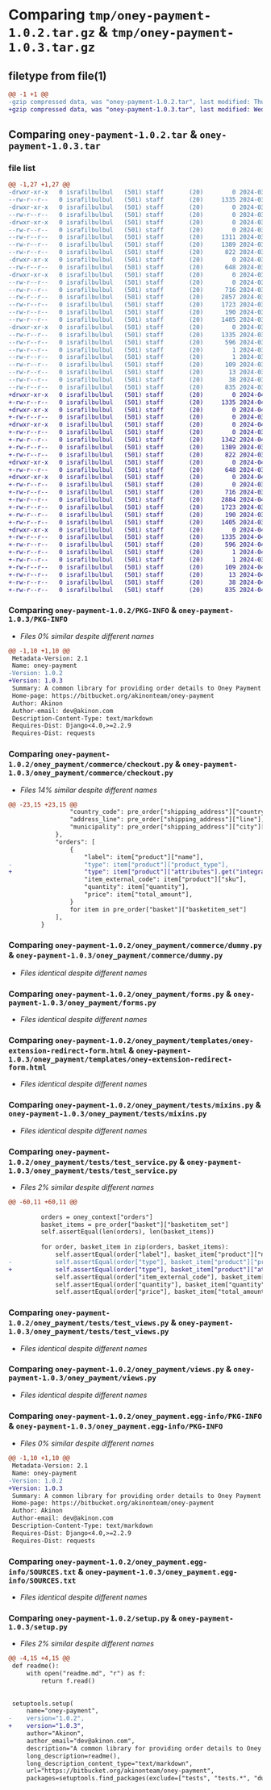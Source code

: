 # Comparing `tmp/oney-payment-1.0.2.tar.gz` & `tmp/oney-payment-1.0.3.tar.gz`

## filetype from file(1)

```diff
@@ -1 +1 @@
-gzip compressed data, was "oney-payment-1.0.2.tar", last modified: Thu Mar 28 13:04:08 2024, max compression
+gzip compressed data, was "oney-payment-1.0.3.tar", last modified: Wed Apr  3 12:27:12 2024, max compression
```

## Comparing `oney-payment-1.0.2.tar` & `oney-payment-1.0.3.tar`

### file list

```diff
@@ -1,27 +1,27 @@
-drwxr-xr-x   0 israfilbulbul   (501) staff       (20)        0 2024-03-28 13:04:08.079630 oney-payment-1.0.2/
--rw-r--r--   0 israfilbulbul   (501) staff       (20)     1335 2024-03-28 13:04:08.078933 oney-payment-1.0.2/PKG-INFO
-drwxr-xr-x   0 israfilbulbul   (501) staff       (20)        0 2024-03-28 13:04:08.055539 oney-payment-1.0.2/oney_payment/
--rw-r--r--   0 israfilbulbul   (501) staff       (20)        0 2024-03-25 14:34:53.000000 oney-payment-1.0.2/oney_payment/__init__.py
-drwxr-xr-x   0 israfilbulbul   (501) staff       (20)        0 2024-03-28 13:04:08.068203 oney-payment-1.0.2/oney_payment/commerce/
--rw-r--r--   0 israfilbulbul   (501) staff       (20)        0 2024-03-25 14:34:53.000000 oney-payment-1.0.2/oney_payment/commerce/__init__.py
--rw-r--r--   0 israfilbulbul   (501) staff       (20)     1311 2024-03-25 14:34:53.000000 oney-payment-1.0.2/oney_payment/commerce/checkout.py
--rw-r--r--   0 israfilbulbul   (501) staff       (20)     1389 2024-03-25 14:34:53.000000 oney-payment-1.0.2/oney_payment/commerce/dummy.py
--rw-r--r--   0 israfilbulbul   (501) staff       (20)      822 2024-03-28 12:46:12.000000 oney-payment-1.0.2/oney_payment/forms.py
-drwxr-xr-x   0 israfilbulbul   (501) staff       (20)        0 2024-03-28 13:04:08.070399 oney-payment-1.0.2/oney_payment/templates/
--rw-r--r--   0 israfilbulbul   (501) staff       (20)      648 2024-03-28 12:46:12.000000 oney-payment-1.0.2/oney_payment/templates/oney-extension-redirect-form.html
-drwxr-xr-x   0 israfilbulbul   (501) staff       (20)        0 2024-03-28 13:04:08.076956 oney-payment-1.0.2/oney_payment/tests/
--rw-r--r--   0 israfilbulbul   (501) staff       (20)        0 2024-03-25 14:34:53.000000 oney-payment-1.0.2/oney_payment/tests/__init__.py
--rw-r--r--   0 israfilbulbul   (501) staff       (20)      716 2024-03-25 14:34:53.000000 oney-payment-1.0.2/oney_payment/tests/mixins.py
--rw-r--r--   0 israfilbulbul   (501) staff       (20)     2857 2024-03-25 14:34:53.000000 oney-payment-1.0.2/oney_payment/tests/test_service.py
--rw-r--r--   0 israfilbulbul   (501) staff       (20)     1723 2024-03-28 12:46:12.000000 oney-payment-1.0.2/oney_payment/tests/test_views.py
--rw-r--r--   0 israfilbulbul   (501) staff       (20)      190 2024-03-25 14:34:53.000000 oney-payment-1.0.2/oney_payment/urls.py
--rw-r--r--   0 israfilbulbul   (501) staff       (20)     1405 2024-03-28 12:46:12.000000 oney-payment-1.0.2/oney_payment/views.py
-drwxr-xr-x   0 israfilbulbul   (501) staff       (20)        0 2024-03-28 13:04:08.078243 oney-payment-1.0.2/oney_payment.egg-info/
--rw-r--r--   0 israfilbulbul   (501) staff       (20)     1335 2024-03-28 13:04:08.000000 oney-payment-1.0.2/oney_payment.egg-info/PKG-INFO
--rw-r--r--   0 israfilbulbul   (501) staff       (20)      596 2024-03-28 13:04:08.000000 oney-payment-1.0.2/oney_payment.egg-info/SOURCES.txt
--rw-r--r--   0 israfilbulbul   (501) staff       (20)        1 2024-03-28 13:04:08.000000 oney-payment-1.0.2/oney_payment.egg-info/dependency_links.txt
--rw-r--r--   0 israfilbulbul   (501) staff       (20)        1 2024-03-27 13:29:16.000000 oney-payment-1.0.2/oney_payment.egg-info/not-zip-safe
--rw-r--r--   0 israfilbulbul   (501) staff       (20)      109 2024-03-28 13:04:08.000000 oney-payment-1.0.2/oney_payment.egg-info/requires.txt
--rw-r--r--   0 israfilbulbul   (501) staff       (20)       13 2024-03-28 13:04:08.000000 oney-payment-1.0.2/oney_payment.egg-info/top_level.txt
--rw-r--r--   0 israfilbulbul   (501) staff       (20)       38 2024-03-28 13:04:08.079780 oney-payment-1.0.2/setup.cfg
--rw-r--r--   0 israfilbulbul   (501) staff       (20)      835 2024-03-28 13:03:26.000000 oney-payment-1.0.2/setup.py
+drwxr-xr-x   0 israfilbulbul   (501) staff       (20)        0 2024-04-03 12:27:12.821837 oney-payment-1.0.3/
+-rw-r--r--   0 israfilbulbul   (501) staff       (20)     1335 2024-04-03 12:27:12.819746 oney-payment-1.0.3/PKG-INFO
+drwxr-xr-x   0 israfilbulbul   (501) staff       (20)        0 2024-04-03 12:27:12.767755 oney-payment-1.0.3/oney_payment/
+-rw-r--r--   0 israfilbulbul   (501) staff       (20)        0 2024-03-25 14:34:53.000000 oney-payment-1.0.3/oney_payment/__init__.py
+drwxr-xr-x   0 israfilbulbul   (501) staff       (20)        0 2024-04-03 12:27:12.791365 oney-payment-1.0.3/oney_payment/commerce/
+-rw-r--r--   0 israfilbulbul   (501) staff       (20)        0 2024-03-25 14:34:53.000000 oney-payment-1.0.3/oney_payment/commerce/__init__.py
+-rw-r--r--   0 israfilbulbul   (501) staff       (20)     1342 2024-04-03 12:25:18.000000 oney-payment-1.0.3/oney_payment/commerce/checkout.py
+-rw-r--r--   0 israfilbulbul   (501) staff       (20)     1389 2024-03-25 14:34:53.000000 oney-payment-1.0.3/oney_payment/commerce/dummy.py
+-rw-r--r--   0 israfilbulbul   (501) staff       (20)      822 2024-03-28 12:46:12.000000 oney-payment-1.0.3/oney_payment/forms.py
+drwxr-xr-x   0 israfilbulbul   (501) staff       (20)        0 2024-04-03 12:27:12.796368 oney-payment-1.0.3/oney_payment/templates/
+-rw-r--r--   0 israfilbulbul   (501) staff       (20)      648 2024-03-28 12:46:12.000000 oney-payment-1.0.3/oney_payment/templates/oney-extension-redirect-form.html
+drwxr-xr-x   0 israfilbulbul   (501) staff       (20)        0 2024-04-03 12:27:12.809321 oney-payment-1.0.3/oney_payment/tests/
+-rw-r--r--   0 israfilbulbul   (501) staff       (20)        0 2024-03-25 14:34:53.000000 oney-payment-1.0.3/oney_payment/tests/__init__.py
+-rw-r--r--   0 israfilbulbul   (501) staff       (20)      716 2024-03-25 14:34:53.000000 oney-payment-1.0.3/oney_payment/tests/mixins.py
+-rw-r--r--   0 israfilbulbul   (501) staff       (20)     2884 2024-04-03 12:25:18.000000 oney-payment-1.0.3/oney_payment/tests/test_service.py
+-rw-r--r--   0 israfilbulbul   (501) staff       (20)     1723 2024-03-28 12:46:12.000000 oney-payment-1.0.3/oney_payment/tests/test_views.py
+-rw-r--r--   0 israfilbulbul   (501) staff       (20)      190 2024-03-25 14:34:53.000000 oney-payment-1.0.3/oney_payment/urls.py
+-rw-r--r--   0 israfilbulbul   (501) staff       (20)     1405 2024-03-28 12:46:12.000000 oney-payment-1.0.3/oney_payment/views.py
+drwxr-xr-x   0 israfilbulbul   (501) staff       (20)        0 2024-04-03 12:27:12.817242 oney-payment-1.0.3/oney_payment.egg-info/
+-rw-r--r--   0 israfilbulbul   (501) staff       (20)     1335 2024-04-03 12:27:12.000000 oney-payment-1.0.3/oney_payment.egg-info/PKG-INFO
+-rw-r--r--   0 israfilbulbul   (501) staff       (20)      596 2024-04-03 12:27:12.000000 oney-payment-1.0.3/oney_payment.egg-info/SOURCES.txt
+-rw-r--r--   0 israfilbulbul   (501) staff       (20)        1 2024-04-03 12:27:12.000000 oney-payment-1.0.3/oney_payment.egg-info/dependency_links.txt
+-rw-r--r--   0 israfilbulbul   (501) staff       (20)        1 2024-03-27 13:29:16.000000 oney-payment-1.0.3/oney_payment.egg-info/not-zip-safe
+-rw-r--r--   0 israfilbulbul   (501) staff       (20)      109 2024-04-03 12:27:12.000000 oney-payment-1.0.3/oney_payment.egg-info/requires.txt
+-rw-r--r--   0 israfilbulbul   (501) staff       (20)       13 2024-04-03 12:27:12.000000 oney-payment-1.0.3/oney_payment.egg-info/top_level.txt
+-rw-r--r--   0 israfilbulbul   (501) staff       (20)       38 2024-04-03 12:27:12.822294 oney-payment-1.0.3/setup.cfg
+-rw-r--r--   0 israfilbulbul   (501) staff       (20)      835 2024-04-03 12:25:18.000000 oney-payment-1.0.3/setup.py
```

### Comparing `oney-payment-1.0.2/PKG-INFO` & `oney-payment-1.0.3/PKG-INFO`

 * *Files 0% similar despite different names*

```diff
@@ -1,10 +1,10 @@
 Metadata-Version: 2.1
 Name: oney-payment
-Version: 1.0.2
+Version: 1.0.3
 Summary: A common library for providing order details to Oney Payment Gateway.
 Home-page: https://bitbucket.org/akinonteam/oney-payment
 Author: Akinon
 Author-email: dev@akinon.com
 Description-Content-Type: text/markdown
 Requires-Dist: Django<4.0,>=2.2.9
 Requires-Dist: requests
```

### Comparing `oney-payment-1.0.2/oney_payment/commerce/checkout.py` & `oney-payment-1.0.3/oney_payment/commerce/checkout.py`

 * *Files 14% similar despite different names*

```diff
@@ -23,15 +23,15 @@
                 "country_code": pre_order["shipping_address"]["country"]["code"],
                 "address_line": pre_order["shipping_address"]["line"],
                 "municipality": pre_order["shipping_address"]["city"]["name"],
             },
             "orders": [
                 {
                     "label": item["product"]["name"],
-                    "type": item["product"]["product_type"],
+                    "type": item["product"]["attributes"].get("integration_product_state"),
                     "item_external_code": item["product"]["sku"],
                     "quantity": item["quantity"],
                     "price": item["total_amount"],
                 }
                 for item in pre_order["basket"]["basketitem_set"]
             ],
         }
```

### Comparing `oney-payment-1.0.2/oney_payment/commerce/dummy.py` & `oney-payment-1.0.3/oney_payment/commerce/dummy.py`

 * *Files identical despite different names*

### Comparing `oney-payment-1.0.2/oney_payment/forms.py` & `oney-payment-1.0.3/oney_payment/forms.py`

 * *Files identical despite different names*

### Comparing `oney-payment-1.0.2/oney_payment/templates/oney-extension-redirect-form.html` & `oney-payment-1.0.3/oney_payment/templates/oney-extension-redirect-form.html`

 * *Files identical despite different names*

### Comparing `oney-payment-1.0.2/oney_payment/tests/mixins.py` & `oney-payment-1.0.3/oney_payment/tests/mixins.py`

 * *Files identical despite different names*

### Comparing `oney-payment-1.0.2/oney_payment/tests/test_service.py` & `oney-payment-1.0.3/oney_payment/tests/test_service.py`

 * *Files 2% similar despite different names*

```diff
@@ -60,11 +60,11 @@
 
         orders = oney_context["orders"]
         basket_items = pre_order["basket"]["basketitem_set"]
         self.assertEqual(len(orders), len(basket_items))
 
         for order, basket_item in zip(orders, basket_items):
             self.assertEqual(order["label"], basket_item["product"]["name"])
-            self.assertEqual(order["type"], basket_item["product"]["product_type"])
+            self.assertEqual(order["type"], basket_item["product"]["attributes"]["integration_product_state"])
             self.assertEqual(order["item_external_code"], basket_item["product"]["sku"])
             self.assertEqual(order["quantity"], basket_item["quantity"])
             self.assertEqual(order["price"], basket_item["total_amount"])
```

### Comparing `oney-payment-1.0.2/oney_payment/tests/test_views.py` & `oney-payment-1.0.3/oney_payment/tests/test_views.py`

 * *Files identical despite different names*

### Comparing `oney-payment-1.0.2/oney_payment/views.py` & `oney-payment-1.0.3/oney_payment/views.py`

 * *Files identical despite different names*

### Comparing `oney-payment-1.0.2/oney_payment.egg-info/PKG-INFO` & `oney-payment-1.0.3/oney_payment.egg-info/PKG-INFO`

 * *Files 0% similar despite different names*

```diff
@@ -1,10 +1,10 @@
 Metadata-Version: 2.1
 Name: oney-payment
-Version: 1.0.2
+Version: 1.0.3
 Summary: A common library for providing order details to Oney Payment Gateway.
 Home-page: https://bitbucket.org/akinonteam/oney-payment
 Author: Akinon
 Author-email: dev@akinon.com
 Description-Content-Type: text/markdown
 Requires-Dist: Django<4.0,>=2.2.9
 Requires-Dist: requests
```

### Comparing `oney-payment-1.0.2/oney_payment.egg-info/SOURCES.txt` & `oney-payment-1.0.3/oney_payment.egg-info/SOURCES.txt`

 * *Files identical despite different names*

### Comparing `oney-payment-1.0.2/setup.py` & `oney-payment-1.0.3/setup.py`

 * *Files 2% similar despite different names*

```diff
@@ -4,15 +4,15 @@
 def readme():
     with open("readme.md", "r") as f:
         return f.read()
 
 
 setuptools.setup(
     name="oney-payment",
-    version="1.0.2",
+    version="1.0.3",
     author="Akinon",
     author_email="dev@akinon.com",
     description="A common library for providing order details to Oney Payment Gateway.",
     long_description=readme(),
     long_description_content_type="text/markdown",
     url="https://bitbucket.org/akinonteam/oney-payment",
     packages=setuptools.find_packages(exclude=["tests", "tests.*", "dummy.*"]),
```

